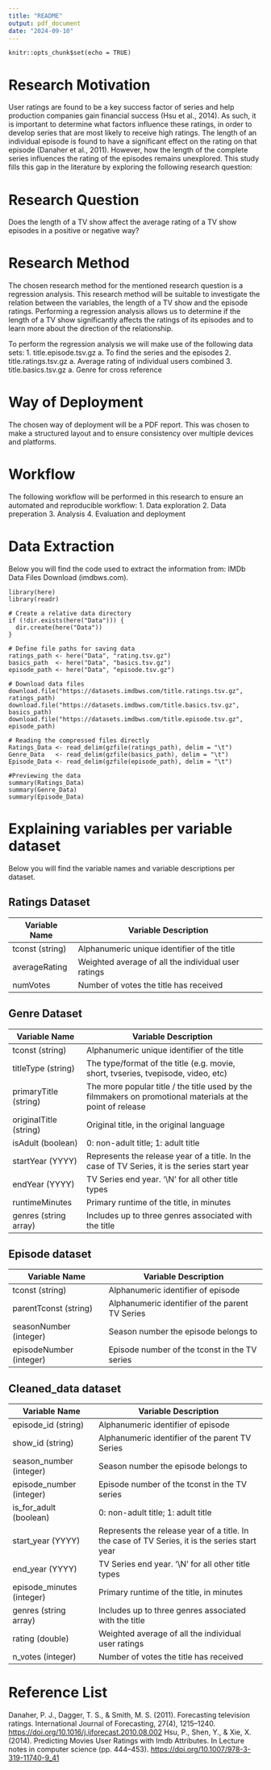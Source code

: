 ```yaml
---
title: "README"
output: pdf_document
date: "2024-09-10"
---
```


```{r setup, include=FALSE}
knitr::opts_chunk$set(echo = TRUE)
```
# Research Motivation
User ratings are found to be a key success factor of series and help production companies gain financial success (Hsu et al., 2014). As such, it is important to determine what factors influence these ratings, in order to develop series that are most likely to receive high ratings. The length of an individual episode is found to have a significant effect on the rating on that episode (Danaher et al., 2011). However, how the length of the complete series influences the rating of the episodes remains unexplored. This study fills this gap in the literature by exploring the following research question:

# Research Question

Does the length of a TV show affect the average rating of a TV show episodes in a positive or negative way?

# Research Method

The chosen research method for the mentioned research question is a regression analysis. This research method will be suitable to investigate the relation between the variables, the length of a TV show and the episode ratings. Performing a regression analysis allows us to determine if the length of a TV show significantly affects the ratings of its episodes and to learn more about the direction of the relationship.

To perform the regression analysis we will make use of the following data sets: 1. title.episode.tsv.gz a. To find the series and the episodes 2. title.ratings.tsv.gz a. Average rating of individual users combined 3. title.basics.tsv.gz a. Genre for cross reference

# Way of Deployment

The chosen way of deployment will be a PDF report. This was chosen to make a structured layout and to ensure consistency over multiple devices and platforms.

# Workflow

The following workflow will be performed in this research to ensure an automated and reproducible workflow: 1. Data exploration 2. Data preperation 3. Analysis 4. Evaluation and deployment

# Data Extraction

Below you will find the code used to extract the information from: IMDb Data Files Download (imdbws.com).

```{r Data Extraction, message=FALSE, warning=FALSE}
library(here)
library(readr)

# Create a relative data directory
if (!dir.exists(here("Data"))) {
  dir.create(here("Data"))
}

# Define file paths for saving data 
ratings_path <- here("Data", "rating.tsv.gz")
basics_path  <- here("Data", "basics.tsv.gz")
episode_path <- here("Data", "episode.tsv.gz")

# Download data files
download.file("https://datasets.imdbws.com/title.ratings.tsv.gz", ratings_path)
download.file("https://datasets.imdbws.com/title.basics.tsv.gz", basics_path)
download.file("https://datasets.imdbws.com/title.episode.tsv.gz", episode_path)

# Reading the compressed files directly
Ratings_Data <- read_delim(gzfile(ratings_path), delim = "\t")
Genre_Data   <- read_delim(gzfile(basics_path), delim = "\t")
Episode_Data <- read_delim(gzfile(episode_path), delim = "\t")

#Previewing the data
summary(Ratings_Data)
summary(Genre_Data)
summary(Episode_Data)
```

# Explaining variables per variable dataset

Below you will find the variable names and variable descriptions per dataset.

## Ratings Dataset

| Variable Name   | Variable Description                                |
|-----------------|-----------------------------------------------------|
| tconst (string) | Alphanumeric unique identifier of the title         |
| averageRating   | Weighted average of all the individual user ratings |
| numVotes        | Number of votes the title has received              |

## Genre Dataset

| Variable Name          | Variable Description                                                                                       |
|------------------------|------------------------------------------------------------------------------------------------------------|
| tconst (string)        | Alphanumeric unique identifier of the title                                                                |
| titleType (string)     | The type/format of the title (e.g. movie, short, tvseries, tvepisode, video, etc)                          |
| primaryTitle (string)  | The more popular title / the title used by the filmmakers on promotional materials at the point of release |
| originalTitle (string) | Original title, in the original language                                                                   |
| isAdult (boolean)      | 0: non-adult title; 1: adult title                                                                         |
| startYear (YYYY)       | Represents the release year of a title. In the case of TV Series, it is the series start year              |
| endYear (YYYY)         | TV Series end year. ‘\\N’ for all other title types                                                        |
| runtimeMinutes         | Primary runtime of the title, in minutes                                                                   |
| genres (string array)  | Includes up to three genres associated with the title                                                      |

## Episode dataset

| Variable Name           | Variable Description                            |
|-------------------------|-------------------------------------------------|
| tconst (string)         | Alphanumeric identifier of episode              |
| parentTconst (string)   | Alphanumeric identifier of the parent TV Series |
| seasonNumber (integer)  | Season number the episode belongs to            |
| episodeNumber (integer) | Episode number of the tconst in the TV series   |

## Cleaned_data dataset

| Variable Name             | Variable Description                                                                          |
|---------------------------|-----------------------------------------------------------------------------------------------|
| episode_id (string)       | Alphanumeric identifier of episode                                                            |
| show_id (string)          | Alphanumeric identifier of the parent TV Series                                               |
| season_number (integer)   | Season number the episode belongs to                                                          |
| episode_number (integer)  | Episode number of the tconst in the TV series                                                 |
| is_for_adult (boolean)    | 0: non-adult title; 1: adult title                                                            |
| start_year (YYYY)         | Represents the release year of a title. In the case of TV Series, it is the series start year |
| end_year (YYYY)           | TV Series end year. ‘\\N’ for all other title types                                           |
| episode_minutes (integer) | Primary runtime of the title, in minutes                                                      |
| genres (string array)     | Includes up to three genres associated with the title                                         |
| rating (double)           | Weighted average of all the individual user ratings                                           |
| n_votes (integer)         | Number of votes the title has received                                                        |
           


# Reference List
Danaher, P. J., Dagger, T. S., & Smith, M. S. (2011). Forecasting television ratings. International Journal of Forecasting, 27(4), 1215–1240. https://doi.org/10.1016/j.ijforecast.2010.08.002
Hsu, P., Shen, Y., & Xie, X. (2014). Predicting Movies User Ratings with Imdb Attributes. In Lecture notes in computer science (pp. 444–453). https://doi.org/10.1007/978-3-319-11740-9_41
